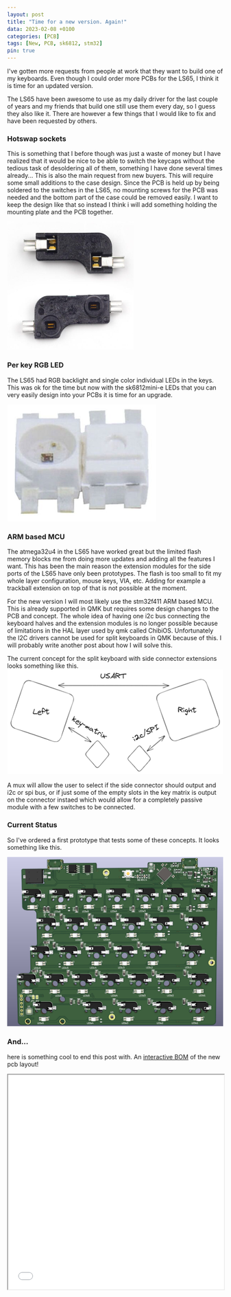 ```yaml
---
layout: post
title: "Time for a new version. Again!"
data: 2023-02-08 +0100
categories: [PCB]
tags: [New, PCB, sk6812, stm32]
pin: true
---
```

I've gotten more requests from people at work that they want to build one of my keyboards. Even though I could order more PCBs for the LS65, I think it is time for an updated version.

The LS65 have been awesome to use as my daily driver for the last couple of years and my friends that build one still use them every day, so I guess they also like it.
There are however a few things that I would like to fix and have been requested by others.

### Hotswap sockets
This is something that I before though was just a waste of money but I have realized that it would be nice to be able to switch the keycaps without the tedious task of desoldering all of them, something I have done several times already... This is also the main request from new buyers.
This will require some small additions to the case design. Since the PCB is held up by being soldered to the switches in the LS65, no mounting screws for the PCB was needed and the bottom part of the case could be removed easily. I want to keep the design like that so instead I think i will add something holding the mounting plate and the PCB together.

![hotswap_sockets](/assets/img/hotswap_sockets.png)  

### Per key RGB LED
The LS65 had RGB backlight and single color individual LEDs in the keys. This was ok for the time but now with the sk6812mini-e LEDs that you can very easily design into your PCBs it is time for an upgrade.

![sk6812mini-e](/assets/img/sk6812/sk6812mini-e.png)


### ARM based MCU
The atmega32u4 in the LS65 have worked great but the limited flash memory blocks me from doing more updates and adding all the features I want. This has been the main reason the extension modules for the side ports of the LS65 have only been prototypes. The flash is too small to fit my whole layer configuration, mouse keys, VIA, etc. Adding for example a trackball extension on top of that is not possible at the moment.

For the new version I will most likely use the stm32f411 ARM based MCU. This is already supported in QMK but requires some design changes to the PCB and concept.
The whole idea of having one i2c bus connecting the keyboard halves and the extension modules is no longer possible because of limitations in the HAL layer used by qmk called ChibiOS. Unfortunately the I2C drivers cannot be used for split keyboards in QMK because of this. I will probably write another post about how I will solve this.

The current concept for the split keyboard with side connector extensions looks something like this. 
![new-keeb](/assets/img/split_concept.excalidraw.png)

A mux will allow the user to select if the side connector should output and i2c or spi bus, or if just some of the empty slots in the key matrix is output on the connector instaed which would allow for a completely passive module with a few switches to be connected.


### Current Status
So I've ordered a first prototype that tests some of these concepts. It looks something like this.

![new-keeb](/assets/img/keyboard/new-lakemountain-left.png)  

### And...
here is something cool to end this post with. An [interactive BOM](../../assets/new-left-ibom.html) of the new pcb layout!

<iframe src="../../assets/new-left-ibom.html" width="100%" height="500px"></iframe>
